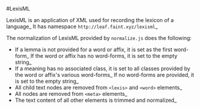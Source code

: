 #LexisML

LexisML is an application of XML used for recording the lexicon of a language\_ It has namespace `http://leaf.faint.xyz/lexisml`\_

The normalization of LexisML provided by `normalize.js` does the following:

* If a lemma is not provided for a word or affix, it is set as the first word-form\_ If the word or affix has no word-forms, it is set to the empty string\_
* If a meaning has no associated class, it is set to all classes provided by the word or affix's various word-forms\_ If no word-forms are provided, it is set to the empty string\_
* All child text nodes are removed from `<lexis>` and `<word>` elements\_
* All nodes are removed from `<meta>` elements\_
* The text content of all other elements is trimmed and normalized\_
